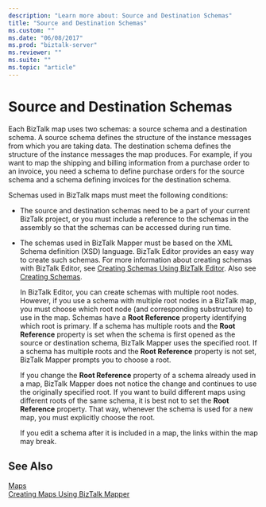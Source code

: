 ```yaml
---
description: "Learn more about: Source and Destination Schemas"
title: "Source and Destination Schemas"
ms.custom: ""
ms.date: "06/08/2017"
ms.prod: "biztalk-server"
ms.reviewer: ""
ms.suite: ""
ms.topic: "article"
---
```

# Source and Destination Schemas
Each BizTalk map uses two schemas: a source schema and a destination schema. A source schema defines the structure of the instance messages from which you are taking data. The destination schema defines the structure of the instance messages the map produces. For example, if you want to map the shipping and billing information from a purchase order to an invoice, you need a schema to define purchase orders for the source schema and a schema defining invoices for the destination schema.  
  
 Schemas used in BizTalk maps must meet the following conditions:  
  
- The source and destination schemas need to be a part of your current BizTalk project, or you must include a reference to the schemas in the assembly so that the schemas can be accessed during run time.  
  
- The schemas used in BizTalk Mapper must be based on the XML Schema definition (XSD) language. BizTalk Editor provides an easy way to create such schemas. For more information about creating schemas with BizTalk Editor, see [Creating Schemas Using BizTalk Editor](../core/creating-schemas-using-biztalk-editor.md). Also see [Creating Schemas](../core/creating-schemas.md).  
  
  In BizTalk Editor, you can create schemas with multiple root nodes. However, if you use a schema with multiple root nodes in a BizTalk map, you must choose which root node (and corresponding substructure) to use in the map. Schemas have a **Root Reference** property identifying which root is primary. If a schema has multiple roots and the **Root Reference** property is set when the schema is first opened as the source or destination schema, BizTalk Mapper uses the specified root. If a schema has multiple roots and the **Root Reference** property is not set, BizTalk Mapper prompts you to choose a root.  
  
  If you change the **Root Reference** property of a schema already used in a map, BizTalk Mapper does not notice the change and continues to use the originally specified root. If you want to build different maps using different roots of the same schema, it is best not to set the **Root Reference** property. That way, whenever the schema is used for a new map, you must explicitly choose the root.  
  
  If you edit a schema after it is included in a map, the links within the map may break.  
  
## See Also  
 [Maps](../core/maps.md)   
 [Creating Maps Using BizTalk Mapper](../core/creating-maps-using-biztalk-mapper.md)
